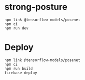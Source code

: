 # strong-posture

```
npm link @tensorflow-models/posenet
npm ci
npm run dev
```


# Deploy
```
npm link @tensorflow-models/posenet
npm ci
npm run build
firebase deploy
```